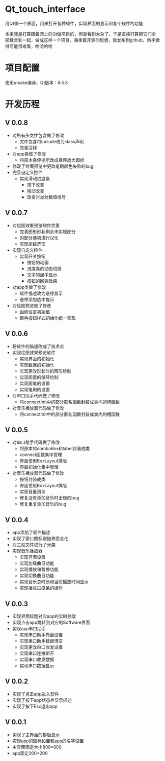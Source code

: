 # Qt_touch_interface

用Qt做一个界面，用来打开各种软件，实现界面的显示和各个软件的功能

本来我是打算跟着网上的Qt做项目的，但是看到太杂了，于是直接打算把它们全部糅合到一起，做成这样一个项目，秉承着开源的思想，我发布到github，新手做得可能很难看，哈哈哈哈


# 项目配置

使用qmake编译，Qt版本：6.5.3


# 开发历程

## V 0.0.8

+ 对所有头文件包含做了修改
  + 文件包含将include改为class声明
  + 完善注释
+ 对app类做了修改
  + 将原本悬停提示改成悬停放大图标
+ 修改了绘画预览中更改笔刷颜色失败的bug
+ 完善自定义控件
  + 实现滑动进度条
    + 按下改变
    + 拖动改变
    + 改变时发射数值信号



## V 0.0.7

+ 对绘图效果预览软件完善
  + 完善图形形状剩余未实现部分
  + 对部分选项进行汉化
  + 实现高级选项
+ 实现自定义控件
  + 实现开关按钮
    + 按钮的动画
    + 进度条的动态切换
    + 文字的居中显示
    + 按钮的回弹效果
+ 对app类做了修改
  + 软件描述改为悬停显示
  + 悬停添加选中提示
+ 对绘图预览做了修改
  + 画刷设定初始值
  + 颜色按钮样式初始化统一实现



## V 0.0.6

+ 将软件的描述改成了技术点
+ 实现绘图效果预览软件
  + 实现界面的初始化
  + 实现数据的初始化
  + 实现更改形状时的图形绘制
  + 实现图案的循环绘制
  + 实现画笔的设置
  + 实现笔刷的设置
+ 对串口助手代码做了修改
  + 将connectInit中的部分匿名函数封装成类内的槽函数
+ 对音乐播放器代码做了修改
  + 将connectInit中的部分匿名函数封装成类内的槽函数



## V 0.0.5

+ 对串口助手代码做了修改
  + 将原本的comboBox和label封装成类
  + connect函数集中管理
  + 界面使用BoxLayout排版
  + 界面初始化集中管理
+ 对音乐播放器代码做了修改
  + 按钮封装成类
  + 界面使用BoxLayout排版
  + 实现音量滑块
  + 修复没有添加音乐时出现的bug
  + 修复重复添加音乐的bug



## V 0.0.4

+ app添加了软件描述
+ 实现了窗口图标跟随界面变化
+ 对工程文件进行了分类
+ 实现音乐播放器
  + 实现界面设置
  + 实现加载曲目功能
  + 实现播放和暂停功能
  + 实现切换曲目功能
  + 实现音乐总时长和当前播放时间显示
  + 实现播放进度条的操作



## V 0.0.3

+ 实现界面标题对应app的实时修改
+ 实现点击app跳转到对应的Software界面
+ 实现app串口助手
  + 实现串口助手界面设置
  + 实现串口助手数据清空
  + 实现更改串口收发设置
  + 实现串口连接断开
  + 实现串口收发数据
  + 实现串口数据显示



## V 0.0.2

+ 实现了点击app进入软件
+ 实现了按下app状态栏显示描述
+ 实现了按下Esc退出app



## V 0.0.1

+ 实现了主界面的排版显示
+ 实现app的图标设置和app的名字设置
+ 主界面固定大小800*600
+ app固定200*200
